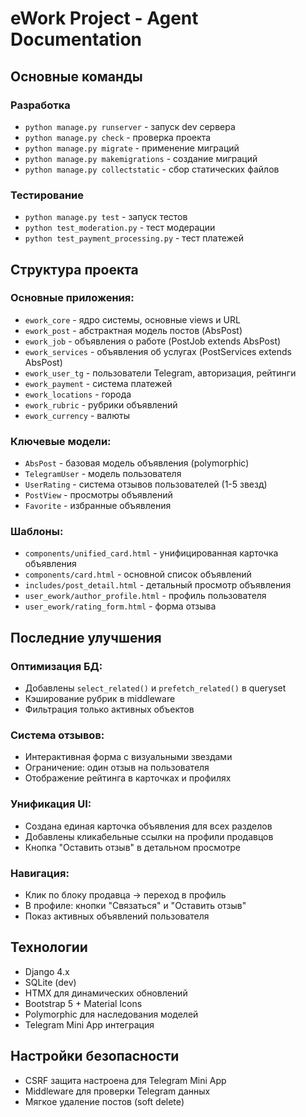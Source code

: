 # eWork Project - Agent Documentation

## Основные команды

### Разработка
- `python manage.py runserver` - запуск dev сервера
- `python manage.py check` - проверка проекта
- `python manage.py migrate` - применение миграций
- `python manage.py makemigrations` - создание миграций
- `python manage.py collectstatic` - сбор статических файлов

### Тестирование  
- `python manage.py test` - запуск тестов
- `python test_moderation.py` - тест модерации
- `python test_payment_processing.py` - тест платежей

## Структура проекта

### Основные приложения:
- `ework_core` - ядро системы, основные views и URL
- `ework_post` - абстрактная модель постов (AbsPost)
- `ework_job` - объявления о работе (PostJob extends AbsPost)
- `ework_services` - объявления об услугах (PostServices extends AbsPost)
- `ework_user_tg` - пользователи Telegram, авторизация, рейтинги
- `ework_payment` - система платежей
- `ework_locations` - города
- `ework_rubric` - рубрики объявлений
- `ework_currency` - валюты

### Ключевые модели:
- `AbsPost` - базовая модель объявления (polymorphic)
- `TelegramUser` - модель пользователя
- `UserRating` - система отзывов пользователей (1-5 звезд)
- `PostView` - просмотры объявлений
- `Favorite` - избранные объявления

### Шаблоны:
- `components/unified_card.html` - унифицированная карточка объявления
- `components/card.html` - основной список объявлений
- `includes/post_detail.html` - детальный просмотр объявления
- `user_ework/author_profile.html` - профиль пользователя
- `user_ework/rating_form.html` - форма отзыва

## Последние улучшения

### Оптимизация БД:
- Добавлены `select_related()` и `prefetch_related()` в queryset
- Кэширование рубрик в middleware
- Фильтрация только активных объектов

### Система отзывов:
- Интерактивная форма с визуальными звездами
- Ограничение: один отзыв на пользователя
- Отображение рейтинга в карточках и профилях

### Унификация UI:
- Создана единая карточка объявления для всех разделов
- Добавлены кликабельные ссылки на профили продавцов
- Кнопка "Оставить отзыв" в детальном просмотре

### Навигация:
- Клик по блоку продавца → переход в профиль
- В профиле: кнопки "Связаться" и "Оставить отзыв"
- Показ активных объявлений пользователя

## Технологии
- Django 4.x
- SQLite (dev)
- HTMX для динамических обновлений
- Bootstrap 5 + Material Icons
- Polymorphic для наследования моделей
- Telegram Mini App интеграция

## Настройки безопасности
- CSRF защита настроена для Telegram Mini App
- Middleware для проверки Telegram данных
- Мягкое удаление постов (soft delete)
